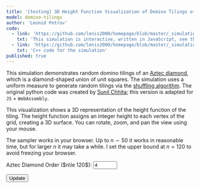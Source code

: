 ```yaml
---
title: '[testing] 3D Height Function Visualization of Domino Tilings of the Aztec Diamond'
model: domino-tilings
author: 'Leonid Petrov'
code:
  - link: 'https://github.com/lenis2000/homepage/blob/master/_simulations/domino_tilings/2025-03-31-aztec-uniform-3d.md'
    txt: 'This simulation is interactive, written in JavaScript, see the source code of this page at the link'
  - link: 'https://github.com/lenis2000/homepage/blob/master/_simulations/domino_tilings/2025-03-31-aztec-uniform-3d.cpp'
    txt: 'C++ code for the simulation'
published: true
---
```


<style>
  /* Ensure the canvas scales fully on wide screens and remains responsive on mobile */
  #aztec-canvas {
    width: 100%;
    height: 80vh; /* Use 80% of viewport height on large screens */
    vertical-align: top; /* Align media to the top */
  }
  @media (max-width: 576px) {
    #aztec-canvas {
      height: 60vh; /* Reduce height on smaller devices */
      vertical-align: top; /* Maintain top alignment on mobile */
    }
  }
</style>

<script src="https://cdn.jsdelivr.net/npm/three@0.132.2/build/three.min.js"></script>
<script src="https://cdn.jsdelivr.net/npm/three@0.132.2/examples/js/controls/OrbitControls.js"></script>
<script src="/js/2025-03-31-aztec-uniform-3d.js"></script>

This simulation demonstrates random domino tilings of an <a href="https://mathworld.wolfram.com/AztecDiamond.html">Aztec diamond</a>, which is a diamond-shaped union of unit squares. The simulation uses a uniform measure to generate random tilings via the <a href="https://arxiv.org/abs/math/0111034">shuffling algorithm</a>. The original python code was created by <a href="https://www.durham.ac.uk/staff/sunil-chhita/">Sunil Chhita</a>; this version is adapted for <code>JS</code> + <code>WebAssembly</code>.

This visualization shows a 3D representation of the height function of the tiling. The height function assigns an integer height to each vertex of the grid, creating a 3D surface. You can rotate, zoom, and pan the view using your mouse.

The sampler works in your browser. Up to $n \sim 50$ it works in reasonable time, but for larger $n$ it may take a while.
I set the upper bound at $n=120$ to avoid freezing your browser.

<!-- Controls to change n -->
<div style="margin-bottom: 10px;">
  <label for="n-input">Aztec Diamond Order ($n\le 120$): </label>
  <!-- Updated input: starting value 4, even numbers only (step=2), three-digit window (size=3), maximum 120 -->
  <input id="n-input" type="number" value="4" min="2" step="2" max="120" size="3">
  
  <button id="update-btn">Update</button>
</div>

<!-- Progress indicator (polling progress from the C++ code via getProgress) -->
<div id="progress-indicator" style="margin-bottom: 10px; font-weight: bold;"></div>

<div class="row">
  <div class="col-12">
    <!-- The canvas container for Three.js rendering -->
    <div id="aztec-canvas"></div>
  </div>
</div>

<script>
Module.onRuntimeInitialized = async function() {
  // Wrap exported functions asynchronously.
  const simulateAztec = Module.cwrap('simulateAztec', 'number', ['number'], {async: true});
  const freeString = Module.cwrap('freeString', null, ['number']);
  const getProgress = Module.cwrap('getProgress', 'number', []);

  const progressElem = document.getElementById("progress-indicator");
  let progressInterval;
  
  // Three.js variables
  let scene, camera, renderer, controls;
  let dominoGroup; // Group to hold all domino meshes
  
  // Initialize Three.js scene
  function initThreeJS() {
    // Create scene
    scene = new THREE.Scene();
    scene.background = new THREE.Color(0xf0f0f0);
    
    // Get canvas container and its dimensions
    const container = document.getElementById('aztec-canvas');
    const width = container.clientWidth;
    const height = container.clientHeight;
    
    // Create renderer
    renderer = new THREE.WebGLRenderer({ antialias: true });
    renderer.setSize(width, height);
    renderer.setPixelRatio(window.devicePixelRatio);
    container.innerHTML = '';
    container.appendChild(renderer.domElement);
    
    // Create camera (orthographic for isometric-like view)
    const frustumSize = 100;
    const aspect = width / height;
    camera = new THREE.OrthographicCamera(
      frustumSize * aspect / -2, 
      frustumSize * aspect / 2, 
      frustumSize / 2, 
      frustumSize / -2, 
      1, 
      1000
    );
    camera.position.set(50, 50, 50);
    camera.lookAt(0, 0, 0);
    
    // Add lighting
    const ambientLight = new THREE.AmbientLight(0xffffff, 0.5);
    scene.add(ambientLight);
    
    const directionalLight = new THREE.DirectionalLight(0xffffff, 0.8);
    directionalLight.position.set(1, 1, 1).normalize();
    scene.add(directionalLight);
    
    // Add orbit controls for user interaction
    controls = new THREE.OrbitControls(camera, renderer.domElement);
    controls.enableDamping = true;
    controls.dampingFactor = 0.25;
    controls.screenSpacePanning = true;
    
    // Create a group for all domino meshes
    dominoGroup = new THREE.Group();
    scene.add(dominoGroup);
    
    // Add axes helper for orientation
    const axesHelper = new THREE.AxesHelper(10);
    scene.add(axesHelper);
    
    // Handle window resize
    window.addEventListener('resize', onWindowResize);
    
    // Start animation loop
    animate();
  }
  
  // Window resize handler
  function onWindowResize() {
    const container = document.getElementById('aztec-canvas');
    const width = container.clientWidth;
    const height = container.clientHeight;
    
    const aspect = width / height;
    const frustumSize = 100;
    
    camera.left = frustumSize * aspect / -2;
    camera.right = frustumSize * aspect / 2;
    camera.top = frustumSize / 2;
    camera.bottom = frustumSize / -2;
    
    camera.updateProjectionMatrix();
    renderer.setSize(width, height);
  }
  
  // Animation loop
  function animate() {
    requestAnimationFrame(animate);
    controls.update();
    renderer.render(scene, camera);
  }
  
  // Initialize Three.js on page load
  initThreeJS();

  // Start polling the progress counter from C++.
  function startProgressPolling() {
    progressElem.innerText = "Sampling... (0%)";
    progressInterval = setInterval(() => {
      const progress = getProgress();
      progressElem.innerText = "Sampling... (" + progress + "%)";
      if (progress >= 100) {
        clearInterval(progressInterval);
      }
    }, 100);
  }

  // Update the visualization for a given n.
  async function updateVisualization(n) {
    // Clear any previous simulation.
    while (dominoGroup.children.length > 0) {
      const mesh = dominoGroup.children[0];
      dominoGroup.remove(mesh);
      mesh.geometry.dispose();
      mesh.material.dispose();
    }
    
    // Start the progress indicator.
    startProgressPolling();
    
    // Set a timeout to handle potential freezes
    const timeoutMs = 60000; // 60 seconds timeout
    let timeoutId;
    
    try {
      // Create a timeout promise that rejects after timeoutMs
      const timeout = new Promise((_, reject) => {
        timeoutId = setTimeout(() => {
          reject(new Error("Simulation timed out"));
        }, timeoutMs);
      });
      
      // Race the simulation against the timeout
      const ptrPromise = simulateAztec(n);
      let ptr;
      try {
        ptr = await Promise.race([ptrPromise, timeout]);
      } catch (error) {
        throw new Error(`WebAssembly error: n=${n} is too large. Try a smaller value.`);
      }
      
      // Clear the timeout since we didn't hit it
      clearTimeout(timeoutId);
      
      // Check if ptr is valid
      if (!ptr) {
        throw new Error(`Invalid memory pointer returned. Try a smaller value of n.`);
      }
      
      // Get string from memory
      let jsonStr;
      try {
        jsonStr = Module.UTF8ToString(ptr);
        freeString(ptr);
      } catch (error) {
        throw new Error(`Memory access error: ${error.message}. Try a smaller value of n.`);
      }

      let dominoFaces;
      try {
        dominoFaces = JSON.parse(jsonStr);
      } catch (e) {
        console.error("Error parsing JSON:", e, jsonStr);
        progressElem.innerText = "Error parsing simulation results";
        clearInterval(progressInterval);
        return;
      }
      
      // Check if the response contains an error message
      if (dominoFaces.error) {
        throw new Error(`Simulation error: ${dominoFaces.error}`);
      }
      
      // Validate the data structure
      if (!Array.isArray(dominoFaces) || dominoFaces.length === 0) {
        throw new Error("Invalid simulation data: empty or not an array");
      }
      
      // Determine the scale based on the size of the diamond
      const scale = 60 / (2 * n); // Scale to fit nicely within the camera view
      
      // Create face colors
      const colors = {
        "blue": 0x4363d8,
        "green": 0x3cb44b, 
        "red": 0xe6194b,
        "yellow": 0xffe119
      };
      
      // Create meshes for each domino face
      let facesProcessed = 0;
      const totalFaces = dominoFaces.length;
      const batchSize = 500; // Process faces in batches to avoid UI freezing
      
      function processBatch(startIdx) {
        const endIdx = Math.min(startIdx + batchSize, totalFaces);
        
        for (let i = startIdx; i < endIdx; i++) {
          const face = dominoFaces[i];
          
          // Skip faces with missing or invalid data
          if (!face || !face.color || !Array.isArray(face.vertices) || face.vertices.length !== 4) {
            console.warn("Skipping invalid face at index", i);
            continue;
          }
          
          try {
            const geometry = new THREE.BufferGeometry();
            
            // Extract vertices
            const vertices = face.vertices;
            
            // Create flatten array for the position attribute
            const positions = [];
            for (const vertex of vertices) {
              if (!Array.isArray(vertex) || vertex.length !== 3) {
                throw new Error("Invalid vertex data");
              }
              positions.push(vertex[0] * scale, vertex[2] * scale, vertex[1] * scale); // Note: y and z are swapped for better 3D view
            }
            
            // Set position attribute
            geometry.setAttribute('position', new THREE.Float32BufferAttribute(positions, 3));
            
            // Set indices for the face triangulation (assuming vertices are in counter-clockwise order)
            geometry.setIndex([0, 1, 2, 0, 2, 3]);
            
            // Calculate face normal
            geometry.computeVertexNormals();
            
            // Create material with the specified color
            const material = new THREE.MeshStandardMaterial({
              color: colors[face.color] || 0x808080,
              side: THREE.DoubleSide,
              flatShading: true
            });
            
            // Create mesh and add it to the group
            const mesh = new THREE.Mesh(geometry, material);
            dominoGroup.add(mesh);
          } catch (error) {
            console.error("Error processing face at index", i, error);
          }
        }
        
        facesProcessed = endIdx;
        
        // Update progress based on face processing
        if (facesProcessed < totalFaces) {
          progressElem.innerText = `Rendering... (${Math.floor((facesProcessed / totalFaces) * 100)}%)`;
          requestAnimationFrame(() => processBatch(endIdx));
        } else {
          // All faces processed
          finishVisualization();
        }
      }
      
      // Start processing faces in batches
      progressElem.innerText = "Rendering... (0%)";
      processBatch(0);
      
      function finishVisualization() {
        // Center the domino group
        dominoGroup.position.set(0, 0, 0);
        
        // Adjust camera for the new model
        camera.position.set(n * scale, n * scale, n * scale);
        camera.lookAt(0, 0, 0);
        controls.update();
        
        // Clear progress indicator once done.
        progressElem.innerText = "";
        clearInterval(progressInterval);
      }
    } catch (error) {
      console.error("Simulation error:", error);
      clearTimeout(timeoutId);
      clearInterval(progressInterval);
      progressElem.innerText = `Error: ${error.message}. Try a smaller value of n.`;
      
      // Create a basic placeholder visualization
      const geometry = new THREE.BoxGeometry(10, 1, 10);
      const material = new THREE.MeshBasicMaterial({ color: 0xff0000, wireframe: true });
      const errorMesh = new THREE.Mesh(geometry, material);
      dominoGroup.add(errorMesh);
    }
  }

  // Setup the update button.
  document.getElementById("update-btn").addEventListener("click", () => {
    const inputField = document.getElementById("n-input");
    const n = parseInt(inputField.value, 10);

    // Check for a valid positive even number.
    if (isNaN(n) || n < 2) {
      alert("Please enter a valid positive even number for n (n ≥ 2).");
      return;
    }
    if (n % 2 !== 0) {
      alert("Please enter an even number for n.");
      return;
    }
    if (n > 120) {
      alert("Please enter a number no greater than 120.");
      return;
    }
    
    updateVisualization(n);
  });

  // Run an initial simulation.
  const initialN = parseInt(document.getElementById("n-input").value, 10);
  updateVisualization(initialN);
};
</script>
